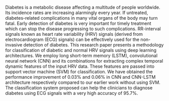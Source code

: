 Diabetes is a metabolic disease affecting a multitude of people worldwide. Its incidence rates are increasing alarmingly every year. If untreated, diabetes-related complications in many vital organs of the body may turn fatal. Early detection of diabetes is very important for timely treatment which can stop the disease progressing to such complications. RR-interval signals known as heart rate variability (HRV) signals (derived from electrocardiogram (ECG) signals) can be effectively used for the non-invasive detection of diabetes. This research paper presents a methodology for classification of diabetic and normal HRV signals using deep learning architectures. We employ long short-term memory (LSTM), convolutional neural network (CNN) and its combinations for extracting complex temporal dynamic features of the input HRV data. These features are passed into support vector machine (SVM) for classification. We have obtained the performance improvement of 0.03% and 0.06% in CNN and CNN-LSTM architecture respectively compared to our earlier work without using SVM. The classification system proposed can help the clinicians to diagnose diabetes using ECG signals with a very high accuracy of 95.7%.
